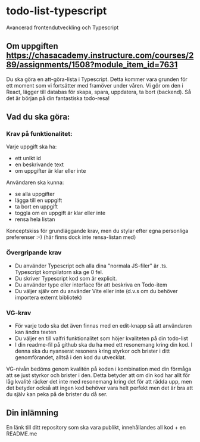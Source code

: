 # todo-list-typescript

Avancerad frontendutveckling och Typescript

## Om uppgiften https://chasacademy.instructure.com/courses/289/assignments/1508?module_item_id=7631

Du ska göra en att-göra-lista i Typescript. Detta kommer vara grunden för ett moment som vi fortsätter med framöver under våren. Vi gör om den i React, lägger till databas för skapa, spara, uppdatera, ta bort (backend). Så det är början på din fantastiska todo-resa!

## Vad du ska göra:

### Krav på funktionalitet:

Varje uppgift ska ha:

- ett unikt id
- en beskrivande text
- om uppgifter är klar eller inte

Användaren ska kunna:

- se alla uppgifter
- lägga till en uppgift
- ta bort en uppgift
- toggla om en uppgift är klar eller inte
- rensa hela listan

Konceptskiss för grundläggande krav, men du stylar efter egna personliga preferenser :-) (här finns dock inte rensa-listan med)

### Övergripande krav

- Du använder Typescript och alla dina "normala JS-filer" är .ts. Typescript kompilatorn ska ge 0 fel.
- Du skriver Typescript kod som är explicit.
- Du använder type eller interface för att beskriva en Todo-item
- Du väljer själv om du använder Vite eller inte (d.v.s om du behöver importera externt bibliotek)

### VG-krav

- För varje todo ska det även finnas med en edit-knapp så att användaren kan ändra texten
- Du väljer en till valfri funktionalitet som höjer kvaliteten på din todo-list
- I din readme-fil på github ska du ha med ett resonemang kring din kod. I denna ska du nyanserat resonera kring styrkor och brister i ditt genomförandet, alltså i den kod du utvecklat.

VG-nivån bedöms genom kvalitén på koden i kombination med din förmåga att se just styrkor och brister i den. Detta betyder att om din kod har allt för låg kvalité räcker det inte med resonemang kring det för att rädda upp, men det betyder också att ingen kod behöver vara helt perfekt men det är bra att du själv kan peka på de brister du då ser.

## Din inlämning

En länk till ditt repository som ska vara publikt, innehållandes all kod + en README.me
